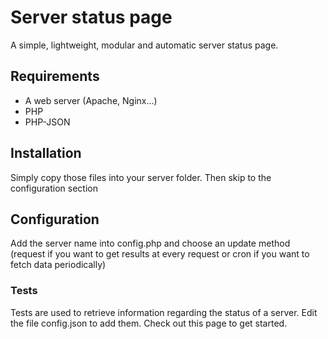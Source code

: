 # Server status page
A simple, lightweight, modular and automatic server status page.

## Requirements
* A web server (Apache, Nginx...)
* PHP
* PHP-JSON

## Installation
Simply copy those files into your server folder. Then skip to the configuration section

## Configuration

Add the server name into config.php and choose an update method (request if you want to get results at every request or cron if you want to fetch data periodically)

### Tests

Tests are used to retrieve information regarding the status of a server. Edit the file config.json to add them. Check out this page to get started.
